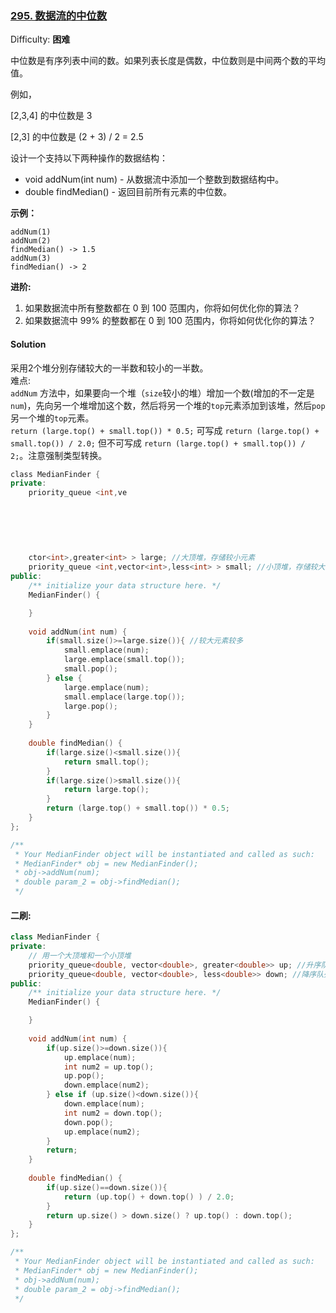 ### [295\. 数据流的中位数](https://leetcode-cn.com/problems/find-median-from-data-stream/)

Difficulty: **困难**


中位数是有序列表中间的数。如果列表长度是偶数，中位数则是中间两个数的平均值。

例如，

[2,3,4] 的中位数是 3

[2,3] 的中位数是 (2 + 3) / 2 = 2.5

设计一个支持以下两种操作的数据结构：

*   void addNum(int num) - 从数据流中添加一个整数到数据结构中。
*   double findMedian() - 返回目前所有元素的中位数。

**示例：**

```
addNum(1)
addNum(2)
findMedian() -> 1.5
addNum(3) 
findMedian() -> 2
```

**进阶:**

1.  如果数据流中所有整数都在 0 到 100 范围内，你将如何优化你的算法？
2.  如果数据流中 99% 的整数都在 0 到 100 范围内，你将如何优化你的算法？


#### Solution

采用2个堆分别存储较大的一半数和较小的一半数。  
难点:  
`addNum` 方法中，如果要向一个堆（`size`较小的堆）增加一个数(增加的不一定是`num`)，先向另一个堆增加这个数，然后将另一个堆的`top`元素添加到该堆，然后`pop`另一个堆的`top`元素。  
`return (large.top() + small.top()) * 0.5;` 可写成 `return (large.top() + small.top()) / 2.0;` 但不可写成 `return (large.top() + small.top()) / 2;`。注意强制类型转换。  

```cpp
​class MedianFinder {
private:
    priority_queue <int,ve
    
    
    
    
    
    
    ctor<int>,greater<int> > large; //大顶堆，存储较小元素
    priority_queue <int,vector<int>,less<int> > small; //小顶堆，存储较大元素
public:
    /** initialize your data structure here. */
    MedianFinder() {

    }
    
    void addNum(int num) {
        if(small.size()>=large.size()){ //较大元素较多
            small.emplace(num);
            large.emplace(small.top());
            small.pop();
        } else {
            large.emplace(num);
            small.emplace(large.top());
            large.pop();
        }
    }
    
    double findMedian() {
        if(large.size()<small.size()){
            return small.top();
        }
        if(large.size()>small.size()){
            return large.top();
        }
        return (large.top() + small.top()) * 0.5;
    }
};

/**
 * Your MedianFinder object will be instantiated and called as such:
 * MedianFinder* obj = new MedianFinder();
 * obj->addNum(num);
 * double param_2 = obj->findMedian();
 */
```


#### 二刷:  

```cpp
class MedianFinder {
private:
    // 用一个大顶堆和一个小顶堆
    priority_queue<double, vector<double>, greater<double>> up; //升序队列(小顶堆)，存较大的一半
    priority_queue<double, vector<double>, less<double>> down; //降序队列(大顶堆)，存较小的一半
public:
    /** initialize your data structure here. */
    MedianFinder() {

    }
    
    void addNum(int num) {
        if(up.size()>=down.size()){
            up.emplace(num);
            int num2 = up.top();
            up.pop();
            down.emplace(num2);
        } else if (up.size()<down.size()){
            down.emplace(num);
            int num2 = down.top();
            down.pop();
            up.emplace(num2);
        }
        return;
    }
    
    double findMedian() {
        if(up.size()==down.size()){
            return (up.top() + down.top() ) / 2.0;
        }
        return up.size() > down.size() ? up.top() : down.top();
    }
};

/**
 * Your MedianFinder object will be instantiated and called as such:
 * MedianFinder* obj = new MedianFinder();
 * obj->addNum(num);
 * double param_2 = obj->findMedian();
 */
 
 ```